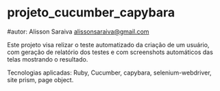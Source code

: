 # projeto_cucumber_capybara

#autor: Alisson Saraiva <alissonsaraiva@gmail.com>

Este projeto visa relizar o teste automatizado da criação de um usuário, com geração de relatório dos testes e com screenshots automáticos das telas mostrando o resultado.

Tecnologias aplicadas: Ruby, Cucumber, capybara, selenium-webdriver, site prism, page object. 

